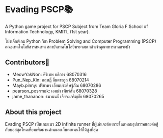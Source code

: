 # Evading PSCP📚
A Python game project for PSCP Subject from Team Gloria F School of Information Technology, KMITL (1st year).

โปรเจ็กต์เกม Python วิชา Problem Solving and Computer Programming (PSCP) คณะเทคโนโลยีสารสนเทศ สถาบันเทคโนโลยีพระจอมเกล้าเจ้าคุณทหารลาดกระบัง

## Contributors📝
- MeowYakNon: ศิริเทพ บดิการ 68070316
- Pun_Nep_Kin: กฤษฎิ์ ลิ้มตระกูล 68070214
- Mayb.pinny: ปรียาพร เอี่ยมประดิษฐ์ภัณ 68070286
- pearson_pesrmak: เอมม่า เพียร์สัน 68070328
- jame_thananon: ธนานน๖ื เจียจงเจริญชัย 68070265

## About this project
Evading PSCP เป็นเกมแนว 2D infinite runner ที่ผู้เล่นจะต้องกระโดดหลบอุปสรรคและต่อสู้กับบอสสุดโหดเหี้ยมเพือผ่านด่านและเก็บคะแนนให้ได้สูงที่สุด
